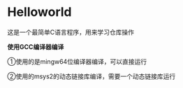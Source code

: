 # Helloworld
这是一个最简单C语言程序，用来学习仓库操作

**使用GCC编译器编译**

①使用的是mingw64位编译器编译，可以直接运行

②使用的msys2的动态链接库编译，需要一个动态链接库运行
